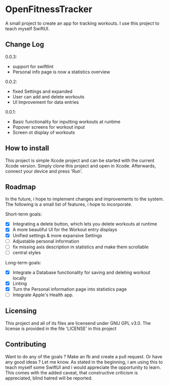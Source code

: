# OpenFitnessTracker

A small project to create an app for tracking workouts.
I use this project to teach myself SwiftUI.

## Change Log

0.0.3:
- support for swiftlint
- Personal info page is now a statistics overview

0.0.2:
- fixed Settings and expanded
- User can add and delete workouts
- UI Improvement for data entries

0.0.1:
- Basic functionality for inputting workouts at runtime
- Popover screens for workout input
- Screen ot display of workouts

## How to install

This project is simple Xcode project and can be started with the current Xcode version.
Simply clone this project and open in Xcode.
Afterwards, connect your device and press 'Run'.

## Roadmap

In the future, i hope to implement changes and improvements to the system.
The following is a small list of features, i hope to incorporate.

Short-term goals:
- [x] Integrating a delete button, which lets you delete workouts at runtime
- [x] A more beautiful UI for the Workout entry displays
- [x] Unified settings & more expansive Settings
- [ ] Adjustable personal information
- [ ] fix missing axis description in statistics and make them scrollable
- [ ] central styles

Long-term goals:
- [x] Integrate a Database functionality for saving and deleting workout locally
- [x] Linting
- [x] Turn the Personal information page into statistics page
- [ ] Integrate Apple's Health app.

## Licensing

This project and all of its files are licensend under GNU GPL v3.0.
The license is provided in the file 'LICENSE' in this project

## Contributing

Want to do any of the goals ?
Make an fb and create a pull request.
Or have any good ideas ?
Let me know.
As stated in the beginning, i am using this to teach myself some SwiftUI and i would appreciate the opportunity to learn.
This comes with the added caveat, that constructive criticism is appreciated, blind hatred will be reported.
